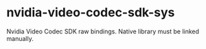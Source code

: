 # nvidia-video-codec-sdk-sys

Nvidia Video Codec SDK raw bindings. Native library must be linked manually.  
